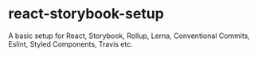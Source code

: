 # react-storybook-setup
A basic setup for React, Storybook, Rollup, Lerna, Conventional Commits, Eslint, Styled Components, Travis etc.
